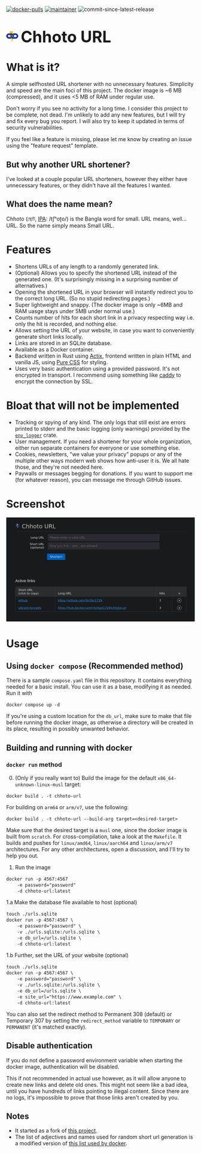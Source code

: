 [![docker-pulls](https://img.shields.io/docker/pulls/sintan1729/chhoto-url)](https://hub.docker.com/r/sintan1729/chhoto-url)
[![maintainer](https://img.shields.io/badge/maintainer-SinTan1729-blue)](https://github.com/SinTan1729)
![commit-since-latest-release](https://img.shields.io/github/commits-since/SinTan1729/chhoto-url/latest?sort=semver&label=commits%20since%20latest%20release)

# ![Logo](resources/assets/favicon-32.png) <span style="font-size:42px">Chhoto URL</span>

# What is it?
A simple selfhosted URL shortener with no unnecessary features. Simplicity
and speed are the main foci of this project. The docker image is ~6 MB (compressed),
and it uses <5 MB of RAM under regular use.

Don't worry if you see no activity for a long time. I consider this project
to be complete, not dead. I'm unlikely to add any new features, but I will try
and fix every bug you report. I will also try to keep it updated in terms of
security vulnerabilities.

If you feel like a feature is missing, please let me know by creating an issue
using the "feature request" template.

## But why another URL shortener?
I've looked at a couple popular URL shorteners, however they either have
unnecessary features, or they didn't have all the features I wanted.

## What does the name mean?
Chhoto (ছোট, [IPA](https://en.wikipedia.org/wiki/Help:IPA/Bengali): /tʃʰoʈo/) is the Bangla word
for small. URL means, well... URL. So the name simply means Small URL.

# Features
- Shortens URLs of any length to a randomly generated link.
- (Optional) Allows you to specify the shortened URL instead of the generated
  one. (It's surprisingly missing in a surprising number of alternatives.)
- Opening the shortened URL in your browser will instantly redirect you
  to the correct long URL. (So no stupid redirecting pages.)
- Super lightweight and snappy. (The docker image is only ~6MB and RAM uasge
  stays under 5MB under normal use.)
- Counts number of hits for each short link in a privacy respecting way
  i.e. only the hit is recorded, and nothing else.
- Allows setting the URL of your website, in case you want to conveniently
  generate short links locally.
- Links are stored in an SQLite database.
- Available as a Docker container.
- Backend written in Rust using [Actix](https://actix.rs/), frontend
  written in plain HTML and vanilla JS, using [Pure CSS](https://purecss.io/)
  for styling.
- Uses very basic authentication using a provided password. It's not encrypted in transport.
  I  recommend using something like [caddy](https://caddyserver.com/) to
  encrypt the connection by SSL.
  
# Bloat that will not be implemented
- Tracking or spying of any kind. The only logs that still exist are
 errors printed to stderr and the basic logging (only warnings) provided by the
 [`env_logger`](https://crates.io/crates/env_logger) crate.
- User management. If you need a shortener for your whole organization, either
 run separate containers for everyone or use something else.
- Cookies, newsletters, "we value your privacy" popups or any of the multiple
other ways modern web shows how anti-user it is. We all hate those, and they're
not needed here.
- Paywalls or messages begging for donations. If you want to support me (for
whatever reason), you can message me through GitHub issues.

# Screenshot
![Screenshot](screenshot.png)

# Usage
## Using `docker compose` (Recommended method)
There is a sample `compose.yaml` file in this repository. It contains
everything needed for a basic install. You can use it as a base, modifying
it as needed. Run it with
```
docker compose up -d
```
If you're using a custom location for the `db_url`, make sure to make that file
before running the docker image, as otherwise a directory will be created in its
place, resulting in possibly unwanted behavior.

## Building and running with docker
### `docker run` method
0. (Only if you really want to) Build the image for the default `x86_64-unknown-linux-musl` target:
```
docker build . -t chhoto-url
```
For building on `arm64` or `arm/v7`, use the following:
```
docker build . -t chhoto-url --build-arg target=<desired-target>
```
Make sure that the desired target is a `musl` one, since the docker image is built from `scratch`.
For cross-compilation, take a look at the `Makefile`. It builds and pushes for `linux/amd64`, `linux/aarch64`
and `linux/arm/v7` architectures. For any other architectures, open a discussion, and I'll try to help you out.
1. Run the image
```
docker run -p 4567:4567
    -e password="password"
    -d chhoto-url:latest
```
1.a Make the database file available to host (optional)
```
touch ./urls.sqlite
docker run -p 4567:4567 \
    -e password="password" \
    -v ./urls.sqlite:/urls.sqlite \
    -e db_url=/urls.sqlite \
    -d chhoto-url:latest
```
1.b Further, set the URL of your website (optional)
```
touch ./urls.sqlite
docker run -p 4567:4567 \
    -e password="password" \
    -v ./urls.sqlite:/urls.sqlite \
    -e db_url=/urls.sqlite \
    -e site_url="https://www.example.com" \
    -d chhoto-url:latest
```

You can also set the redirect method to Permanent 308 (default) or Temporary 307 by setting
the `redirect_method` variable to `TEMPORARY` or `PERMANENT` (it's matched exactly).

## Disable authentication
If you do not define a password environment variable when starting the docker image, authentication
will be disabled.

This if not recommended in actual use however, as it will allow anyone to create new links and delete
old ones. This might not seem like a bad idea, until you have hundreds of links
pointing to illegal content. Since there are no logs, it's impossible to prove
that those links aren't created by you.

## Notes
- It started as a fork of [this project](https://gitlab.com/draganczukp/simply-shorten).
- The list of adjectives and names used for random short url generation is a modified
  version of [this list used by docker](https://github.com/moby/moby/blob/master/pkg/namesgenerator/names-generator.go).

